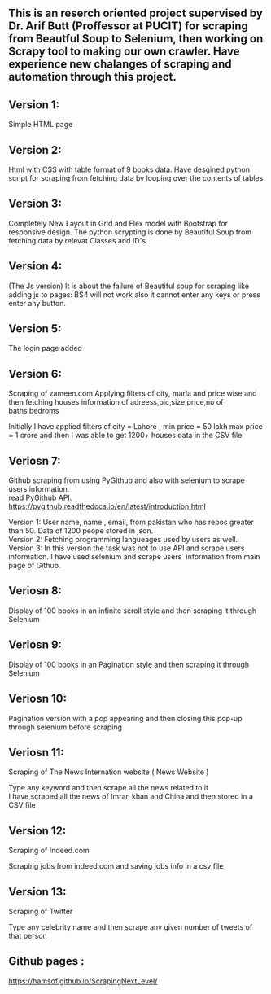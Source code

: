 ## This is an reserch oriented project supervised by Dr. Arif Butt (Proffessor at PUCIT) for scraping from Beautful Soup to Selenium, then working on Scrapy tool to making our own crawler. Have experience new chalanges of scraping and automation through this project.

## Version 1:
  Simple HTML page <br>
## Version 2: 
  Html with CSS with table format of 9 books data. Have desgined python script for scraping from fetching data by looping over the contents of tables<br>
## Version 3: 
  Completely New Layout in Grid and Flex model with Bootstrap for responsive design. The python scrypting is done by Beautiful Soup from fetching data by relevat Classes and ID`s <br>
## Version 4: 
 (The Js version) It is about the failure of Beautiful soup for scraping like adding js to pages: BS4 will not work also it cannot enter any keys or press enter any button.<br>
## Version 5:  
The login page added

## Version 6:
  Scraping of zameen.com
  Applying filters of city, marla and price wise and then fetching houses information of adreess,pic,size,price,no of baths,bedroms 

  Initially I have applied filters of city = Lahore , min price = 50 lakh  max price = 1 crore and then I was able to get 1200+ houses data in the CSV file <br>
## Veriosn 7:
  Github scraping from using PyGithub and also with selenium to scrape users information. <br>
  read PyGithub API: https://pygithub.readthedocs.io/en/latest/introduction.html<br>
  
   Version 1: User name, name , email, from pakistan who has repos greater than 50. Data of 1200 peope stored in json.<br>
   Version 2: Fetching programming langueages used by users as well.<br>
   Version 3: In this version the task was not to use API and scrape users information. I have used selenium and scrape users` information from main page of Github.<br>
  
## Veriosn 8:
  Display of 100 books in an infinite scroll style and then scraping it through Selenium

## Veriosn 9:
  Display of 100 books in an Pagination style and then scraping it through Selenium 

## Veriosn 10:
  Pagination version with a pop appearing and then closing this pop-up through selenium before scraping

## Veriosn 11:
  Scraping of The News Internation website ( News Website ) <br>

  Type any keyword and then scrape all the news related to it <br>
  I have scraped all the news of Imran khan and China and then stored in a CSV file

## Version 12:
  Scraping of Indeed.com <br>

  Scraping jobs from indeed.com and saving jobs info in a csv file  


## Version 13:
  Scraping of Twitter <br>

  Type any celebrity name and then scrape any given number of tweets of that person  

## Github pages :
https://hamsof.github.io/ScrapingNextLevel/
